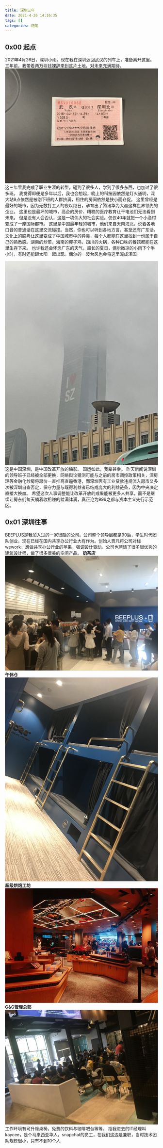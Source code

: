 ```yaml
---
title: 深圳三年
date: 2021-4-26 14:16:35
tags: []
categories: 随笔
---
```

## 0x00 起点
2021年4月26日，深圳小雨。现在我在深圳返回武汉的列车上，准备离开这里。
三年前，我带着两万块钱裸辞来到这片土地，对未来充满期待。
![ticket](../images/ticket.jpeg)
这三年里我完成了职业生涯的转型，碰到了很多人，学到了很多东西，也加过了很多班。
我觉得即便是多年以后，我也会想起，晚上的科技园依然是灯火通明，深大站9点依然是被刚下班的人群挤满，租住的房间依然是狭小而仓促。
这里曾经是最好的城市，因为无数打工人的夜以继日，孕育出了腾讯华为大疆这样世界领先的企业。
这里也是最坏的城市，高企的房价、糟糕的医疗教育让干电池们无法看到未来。
但是没有人会否认，这是一项伟大的社会实验。仅仅40年就把一个小渔村变成了一座国际都市。
这里是中国最年轻的城市，他们来自天南海北，说着各地口音的普通话在这里交流碰撞。当然，你也可以听到各地方言，甚至还有广东话。文化上的脱粤让这里变成了中国城市中的异类，每个人都能在这里找到一份属于自己的熟悉感。湖南的炒菜，海南的椰子鸡，四川的火锅，各种口味的餐馆都能在这里生存下来。
也许我还会怀念广东的天气，超长的夏日，偶尔微凉的小雨下个半小时，有时还能跟太阳一起出现。偶尔的一波台风也会将这里淹成泽国。
<!--more-->
![building](../images/building.jpeg)
这是中国深圳，是中国改革开放的缩影。
国运如此，我辈甚幸。
昨天新闻说深圳的领导班子已经被全部更换，网络舆论猜测可能与之前的房市调控政策相关，深房理等金融化炒房将房价一直推高直逼香港，而深圳否有工业贷款违规流入房市又多次被深圳自查否定，保守力量与既得利益者已结成庞大的利益链条，因为中央决定直接大换血。
希望这次人事调整能让改革开放的成果能被更多人共享，而不是继续让房东们每天躺着收租赚的盆满钵满，真正沦为996之都与资本主义先行示范区。

## 0x01 深圳往事
BEEPLUS是我加入过的一家很酷的公司。公司整个领导层都是90后，学生时代团队创业，现在已经在国内共享办公行业大有作为。创始人贾凡将公司对标wework，想做共享办公行业的苹果，强调设计驱动。公司也聘请了很多很优秀的建筑设计师，做了很多很美的空间产品。
**奶茶店**
![beeplus](../images/beeplus0.jpeg)
**午休仓**
![beeplus](../images/beeplus1.jpeg)
**超级烘焙工坊**
![beeplus](../images/beeplus2.jpeg)
**G&G管理总部**
![beeplus](../images/beeplus3.jpeg)
工作环境有可升降桌椅，免费的饮料与咖啡吧台等等。
招我进去的IT经理叫kaycee，是个马来西亚华人，snapchat的员工，在我们这边是兼职，当时技术团队规模很小，只有不到10个人
